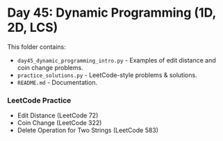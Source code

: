 # Day 45: Dynamic Programming (1D, 2D, LCS)

This folder contains:
- `day45_dynamic_programming_intro.py` - Examples of edit distance and coin change problems.
- `practice_solutions.py` - LeetCode-style problems & solutions.
- `README.md` - Documentation.

### LeetCode Practice
- Edit Distance (LeetCode 72)
- Coin Change (LeetCode 322)
- Delete Operation for Two Strings (LeetCode 583)